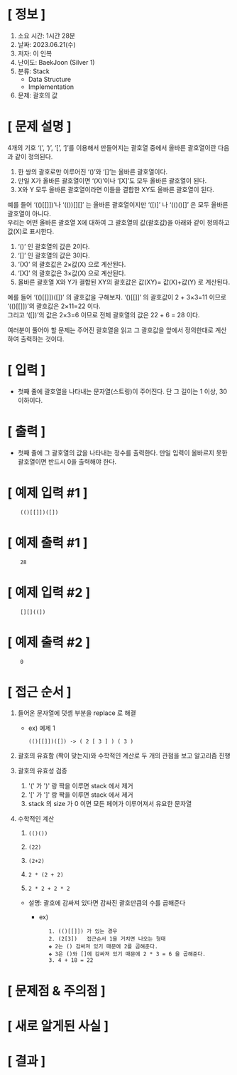 # **[ 정보 ]**
1. 소요 시간: 1시간 28분
2. 날짜: 2023.06.21(수)
3. 저자: 이 인복
4. 난이도: BaekJoon (Silver 1)
5. 분류: Stack
    - Data Structure
    - Implementation
6. 문제: 괄호의 값

# **[ 문제 설명 ]**
4개의 기호 ‘(’, ‘)’, ‘[’, ‘]’를 이용해서 만들어지는 괄호열 중에서 올바른 괄호열이란 다음과 같이 정의된다.

1. 한 쌍의 괄호로만 이루어진 ‘()’와 ‘[]’는 올바른 괄호열이다.
2. 만일 X가 올바른 괄호열이면 ‘(X)’이나 ‘[X]’도 모두 올바른 괄호열이 된다.
3. X와 Y 모두 올바른 괄호열이라면 이들을 결합한 XY도 올바른 괄호열이 된다.

예를 들어 ‘(()[[]])’나 ‘(())[][]’ 는 올바른 괄호열이지만 ‘([)]’ 나 ‘(()()[]’ 은 모두 올바른 괄호열이 아니다.   
우리는 어떤 올바른 괄호열 X에 대하여 그 괄호열의 값(괄호값)을 아래와 같이 정의하고 값(X)로 표시한다.

1. ‘()’ 인 괄호열의 값은 2이다.
2. ‘[]’ 인 괄호열의 값은 3이다.
3. ‘(X)’ 의 괄호값은 2×값(X) 으로 계산된다.
4. ‘[X]’ 의 괄호값은 3×값(X) 으로 계산된다.
5. 올바른 괄호열 X와 Y가 결합된 XY의 괄호값은 값(XY)= 값(X)+값(Y) 로 계산된다.

예를 들어 ‘(()[[]])([])’ 의 괄호값을 구해보자. ‘()[[]]’ 의 괄호값이 2 + 3×3=11 이므로 ‘(()[[]])’의 괄호값은 2×11=22 이다.   
그리고 ‘([])’의 값은 2×3=6 이므로 전체 괄호열의 값은 22 + 6 = 28 이다.

여러분이 풀어야 할 문제는 주어진 괄호열을 읽고 그 괄호값을 앞에서 정의한대로 계산하여 출력하는 것이다.

# **[ 입력 ]**
- 첫째 줄에 괄호열을 나타내는 문자열(스트링)이 주어진다. 단 그 길이는 1 이상, 30 이하이다.

# **[ 출력 ]**
- 첫째 줄에 그 괄호열의 값을 나타내는 정수를 출력한다. 만일 입력이 올바르지 못한 괄호열이면 반드시 0을 출력해야 한다. 

# **[ 예제 입력 #1 ]**
        (()[[]])([])

# **[ 예제 출력 #1 ]**
        28

# **[ 예제 입력 #2 ]**
        [][]((])

# **[ 예제 출력 #2 ]**
        0 

# **[ 접근 순서 ]**
1. 들어온 문자열에 덧셈 부분을 replace 로 해결
   - ex) 예제 1
         
         (()[[]])([]) -> ( 2 [ 3 ] ) ( 3 )
   
2. 괄호의 유효함 (짝이 맞는지)와 수학적인 계산로 두 개의 관점을 보고 알고리즘 진행


3. 괄호의 유효성 검증
   1. '(' 가 ')' 랑 짝을 이루면 stack 에서 제거
   2. '[' 가 ']' 랑 짝을 이루면 stack 에서 제거
   3. stack 의 size 가 0 이면 모든 페어가 이루어져서 유요한 문자열
   

4. 수학적인 계산
   1.     (()()) 
   2.     (22) 
   3.     (2+2) 
   4.     2 * (2 + 2)
   5.     2 * 2 + 2 * 2
   
   - 설명: 괄호에 감싸져 있다면 감싸진 괄호만큼의 수를 곱해준다
      - ex)
            
               1. (()[[]]) 가 있는 경우
               2. (2[3])   접근순서 1을 거치면 나오는 형태
               ❖ 2는 () 감싸져 있기 때문에 2를 곱해준다.
               ❖ 3은 ()와 []에 감싸져 있기 때문에 2 * 3 = 6 을 곱해준다.     
               3. 4 + 18 = 22 

# **[ 문제점 & 주의점 ]**

# **[ 새로 알게된 사실 ]**

# **[ 결과 ]**